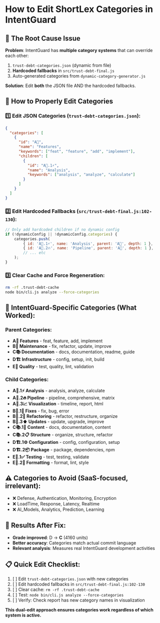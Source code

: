 # How to Edit ShortLex Categories in IntentGuard

## 🎯 The Root Cause Issue

**Problem**: IntentGuard has **multiple category systems** that can override each other:
1. `trust-debt-categories.json` (dynamic from file)
2. **Hardcoded fallbacks** in `src/trust-debt-final.js` 
3. Auto-generated categories from `dynamic-category-generator.js`

**Solution**: Edit **both** the JSON file AND the hardcoded fallbacks.

## 🔧 How to Properly Edit Categories

### 1️⃣ **Edit JSON Categories** (`trust-debt-categories.json`):
```json
{
  "categories": [
    {
      "id": "A🚀",
      "name": "Features", 
      "keywords": ["feat", "feature", "add", "implement"],
      "children": [
        {
          "id": "A🚀.1⚡", 
          "name": "Analysis",
          "keywords": ["analysis", "analyze", "calculate"]
        }
      ]
    }
  ]
}
```

### 2️⃣ **Edit Hardcoded Fallbacks** (`src/trust-debt-final.js:102-130`):
```javascript
// Only add hardcoded children if no dynamic config
if (!dynamicConfig || !dynamicConfig.categories) {
    categories.push(
        { id: 'A🚀.1⚡', name: 'Analysis', parent: 'A🚀', depth: 1 },
        { id: 'A🚀.2🔥', name: 'Pipeline', parent: 'A🚀', depth: 1 },
        // ... etc
    );
}
```

### 3️⃣ **Clear Cache and Force Regeneration**:
```bash
rm -rf .trust-debt-cache
node bin/cli.js analyze --force-categories
```

## 🎯 **IntentGuard-Specific Categories** (What Worked):

### **Parent Categories:**
- **A🚀 Features** - feat, feature, add, implement
- **B🔧 Maintenance** - fix, refactor, update, improve  
- **C📚 Documentation** - docs, documentation, readme, guide
- **D🏗️ Infrastructure** - config, setup, init, build
- **E🎯 Quality** - test, quality, lint, validation

### **Child Categories:**
- **A🚀.1⚡ Analysis** - analysis, analyze, calculate
- **A🚀.2🔥 Pipeline** - pipeline, comprehensive, matrix  
- **A🚀.3📈 Visualization** - timeline, report, html
- **B🔧.1🔨 Fixes** - fix, bug, error
- **B🔧.2🔄 Refactoring** - refactor, restructure, organize
- **B🔧.3⬆️ Updates** - update, upgrade, improve
- **C📚.1📝 Content** - docs, documentation, content
- **C📚.2📋 Structure** - organize, structure, refactor
- **D🏗️.1⚙️ Configuration** - config, configuration, setup
- **D🏗️.2📦 Package** - package, dependencies, npm
- **E🎯.1✅ Testing** - test, testing, validate
- **E🎯.2🎨 Formatting** - format, lint, style

## ⚠️ **Categories to Avoid** (SaaS-focused, irrelevant):
- ❌ Defense, Authentication, Monitoring, Encryption
- ❌ LoadTime, Response, Latency, Realtime  
- ❌ AI_Models, Analytics, Prediction, Learning

## 🚀 **Results After Fix:**
- **Grade improved**: D → **C** (4160 units)
- **Better accuracy**: Categories match actual commit language
- **Relevant analysis**: Measures real IntentGuard development activities

## 📋 **Quick Edit Checklist:**
1. [ ] Edit `trust-debt-categories.json` with new categories
2. [ ] Edit hardcoded fallbacks in `src/trust-debt-final.js:102-130`  
3. [ ] Clear cache: `rm -rf .trust-debt-cache`
4. [ ] Test: `node bin/cli.js analyze --force-categories`
5. [ ] Verify: Check report has new category names in visualization

**This dual-edit approach ensures categories work regardless of which system is active.**